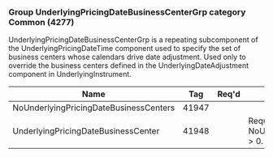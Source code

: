 ### Group UnderlyingPricingDateBusinessCenterGrp category Common (4277)

UnderlyingPricingDateBusinessCenterGrp is a repeating subcomponent of the UnderlyingPricingDateTime component used to specify the set of business centers whose calendars drive date adjustment. Used only to override the business centers defined in the UnderlyingDateAdjustment component in UnderlyingInstrument.

| Name                                   | Tag   | Req'd | Documentation                                                  |
|----------------------------------------|-------|----------|----------------------------------------------------------------|
| NoUnderlyingPricingDateBusinessCenters | 41947 |       |                                                                |
| UnderlyingPricingDateBusinessCenter    | 41948 |       | Required if NoUnderlyingPricingDateBusinessCenters(41947) > 0. |

